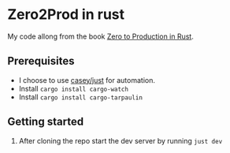 # Zero2Prod in rust

My code allong from the book [Zero to Production in Rust](https://www.zero2prod.com/index.html?country=Austria&discount_code=VAT20).

## Prerequisites

- I choose to use [casey/just](https://github.com/casey/just) for automation.
- Install `cargo install cargo-watch`
- Install `cargo install cargo-tarpaulin`

## Getting started

1. After cloning the repo start the dev server by running `just dev`

